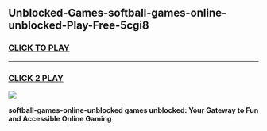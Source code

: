 
## Unblocked-Games-softball-games-online-unblocked-Play-Free-5cgi8
<h3>
<a href="https://premium76.site?title=softball-games-online-unblocked&ref=22A">CLICK TO PLAY</a></h3>
<hr>

<h3>
<a href="https://premium76.site?title=softball-games-online-unblocked&ref=22A">CLICK 2 PLAY</a>
  
</h3>

<a href="https://premium76.site?title=softball-games-online-unblocked&ref=22A"><img src="https://clearcache.store/games.png"></a>


**softball-games-online-unblocked games unblocked: Your Gateway to Fun and Accessible Online Gaming**

